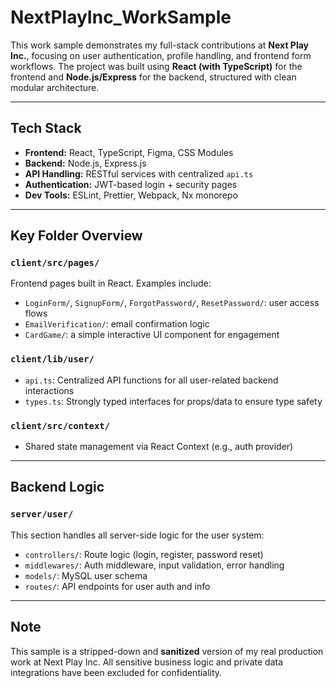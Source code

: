 # NextPlayInc_WorkSample

This work sample demonstrates my full-stack contributions at **Next Play Inc.**, focusing on user authentication, profile handling, and frontend form workflows. The project was built using **React (with TypeScript)** for the frontend and **Node.js/Express** for the backend, structured with clean modular architecture.

---

## Tech Stack

- **Frontend:** React, TypeScript, Figma, CSS Modules
- **Backend:** Node.js, Express.js
- **API Handling:** RESTful services with centralized `api.ts`
- **Authentication:** JWT-based login + security pages
- **Dev Tools:** ESLint, Prettier, Webpack, Nx monorepo

---

## Key Folder Overview

### `client/src/pages/`
Frontend pages built in React. Examples include:
- `LoginForm/`, `SignupForm/`, `ForgotPassword/`, `ResetPassword/`: user access flows
- `EmailVerification/`: email confirmation logic
- `CardGame/`: a simple interactive UI component for engagement

### `client/lib/user/`
- `api.ts`: Centralized API functions for all user-related backend interactions
- `types.ts`: Strongly typed interfaces for props/data to ensure type safety

### `client/src/context/`
- Shared state management via React Context (e.g., auth provider)

---

## Backend Logic

### `server/user/`
This section handles all server-side logic for the user system:
- `controllers/`: Route logic (login, register, password reset)
- `middlewares/`: Auth middleware, input validation, error handling
- `models/`: MySQL user schema
- `routes/`: API endpoints for user auth and info

---

## Note

This sample is a stripped-down and **sanitized** version of my real production work at Next Play Inc. All sensitive business logic and private data integrations have been excluded for confidentiality.
